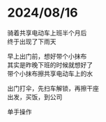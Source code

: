 # 2024/08/16

骑着共享电动车上班半个月后  
终于出现了下雨天

早上出门前，想好带个小抹布  
其实是昨晚下班的时候就想好了  
带个小抹布擦共享电动车上的水

出门打伞，先扫车解锁，再擦干座  
出发，买饭，到公司

单手操作


